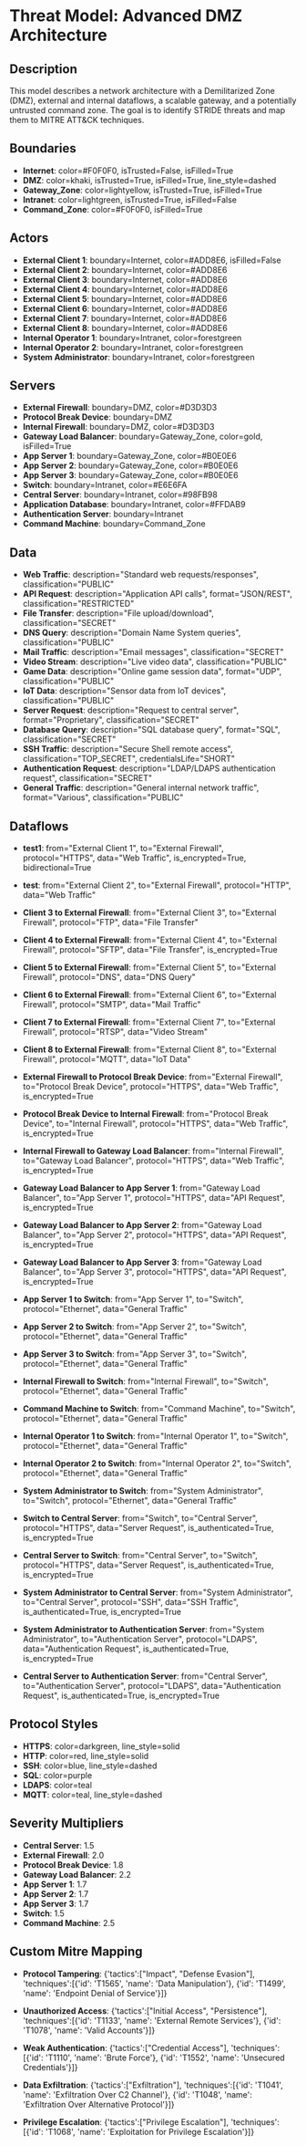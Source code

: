 # Threat Model: Advanced DMZ Architecture

## Description
This model describes a network architecture with a Demilitarized Zone (DMZ), external and internal dataflows, a scalable gateway, and a potentially untrusted command zone. The goal is to identify STRIDE threats and map them to MITRE ATT&CK techniques.

## Boundaries
- **Internet**: color=#F0F0F0, isTrusted=False, isFilled=True
- **DMZ**: color=khaki, isTrusted=True, isFilled=True, line_style=dashed
- **Gateway_Zone**: color=lightyellow, isTrusted=True, isFilled=True
- **Intranet**: color=lightgreen, isTrusted=True, isFilled=False
- **Command_Zone**: color=#F0F0F0, isFilled=True

## Actors
- **External Client 1**: boundary=Internet, color=#ADD8E6, isFilled=False
- **External Client 2**: boundary=Internet, color=#ADD8E6
- **External Client 3**: boundary=Internet, color=#ADD8E6
- **External Client 4**: boundary=Internet, color=#ADD8E6
- **External Client 5**: boundary=Internet, color=#ADD8E6
- **External Client 6**: boundary=Internet, color=#ADD8E6
- **External Client 7**: boundary=Internet, color=#ADD8E6
- **External Client 8**: boundary=Internet, color=#ADD8E6
- **Internal Operator 1**: boundary=Intranet, color=forestgreen
- **Internal Operator 2**: boundary=Intranet, color=forestgreen
- **System Administrator**: boundary=Intranet, color=forestgreen

## Servers
- **External Firewall**: boundary=DMZ, color=#D3D3D3
- **Protocol Break Device**: boundary=DMZ
- **Internal Firewall**: boundary=DMZ, color=#D3D3D3
- **Gateway Load Balancer**: boundary=Gateway_Zone, color=gold, isFilled=True
- **App Server 1**: boundary=Gateway_Zone, color=#B0E0E6
- **App Server 2**: boundary=Gateway_Zone, color=#B0E0E6
- **App Server 3**: boundary=Gateway_Zone, color=#B0E0E6
- **Switch**: boundary=Intranet, color=#E6E6FA
- **Central Server**: boundary=Intranet, color=#98FB98
- **Application Database**: boundary=Intranet, color=#FFDAB9
- **Authentication Server**: boundary=Intranet
- **Command Machine**: boundary=Command_Zone

## Data
- **Web Traffic**: description="Standard web requests/responses", classification="PUBLIC"
- **API Request**: description="Application API calls", format="JSON/REST", classification="RESTRICTED"
- **File Transfer**: description="File upload/download", classification="SECRET"
- **DNS Query**: description="Domain Name System queries", classification="PUBLIC"
- **Mail Traffic**: description="Email messages", classification="SECRET"
- **Video Stream**: description="Live video data", classification="PUBLIC"
- **Game Data**: description="Online game session data", format="UDP", classification="PUBLIC"
- **IoT Data**: description="Sensor data from IoT devices", classification="PUBLIC"
- **Server Request**: description="Request to central server", format="Proprietary", classification="SECRET"
- **Database Query**: description="SQL database query", format="SQL", classification="SECRET"
- **SSH Traffic**: description="Secure Shell remote access", classification="TOP_SECRET", credentialsLife="SHORT"
- **Authentication Request**: description="LDAP/LDAPS authentication request", classification="SECRET"
- **General Traffic**: description="General internal network traffic", format="Various", classification="PUBLIC"

## Dataflows
- **test1**: from="External Client 1", to="External Firewall", protocol="HTTPS", data="Web Traffic", is_encrypted=True, bidirectional=True
- **test**: from="External Client 2", to="External Firewall", protocol="HTTP", data="Web Traffic"
- **Client 3 to External Firewall**: from="External Client 3", to="External Firewall", protocol="FTP", data="File Transfer"
- **Client 4 to External Firewall**: from="External Client 4", to="External Firewall", protocol="SFTP", data="File Transfer", is_encrypted=True
- **Client 5 to External Firewall**: from="External Client 5", to="External Firewall", protocol="DNS", data="DNS Query"
- **Client 6 to External Firewall**: from="External Client 6", to="External Firewall", protocol="SMTP", data="Mail Traffic"
- **Client 7 to External Firewall**: from="External Client 7", to="External Firewall", protocol="RTSP", data="Video Stream"
- **Client 8 to External Firewall**: from="External Client 8", to="External Firewall", protocol="MQTT", data="IoT Data"

- **External Firewall to Protocol Break Device**: from="External Firewall", to="Protocol Break Device", protocol="HTTPS", data="Web Traffic", is_encrypted=True
- **Protocol Break Device to Internal Firewall**: from="Protocol Break Device", to="Internal Firewall", protocol="HTTPS", data="Web Traffic", is_encrypted=True

- **Internal Firewall to Gateway Load Balancer**: from="Internal Firewall", to="Gateway Load Balancer", protocol="HTTPS", data="Web Traffic", is_encrypted=True
- **Gateway Load Balancer to App Server 1**: from="Gateway Load Balancer", to="App Server 1", protocol="HTTPS", data="API Request", is_encrypted=True
- **Gateway Load Balancer to App Server 2**: from="Gateway Load Balancer", to="App Server 2", protocol="HTTPS", data="API Request", is_encrypted=True
- **Gateway Load Balancer to App Server 3**: from="Gateway Load Balancer", to="App Server 3", protocol="HTTPS", data="API Request", is_encrypted=True

- **App Server 1 to Switch**: from="App Server 1", to="Switch", protocol="Ethernet", data="General Traffic"
- **App Server 2 to Switch**: from="App Server 2", to="Switch", protocol="Ethernet", data="General Traffic"
- **App Server 3 to Switch**: from="App Server 3", to="Switch", protocol="Ethernet", data="General Traffic"

- **Internal Firewall to Switch**: from="Internal Firewall", to="Switch", protocol="Ethernet", data="General Traffic"
- **Command Machine to Switch**: from="Command Machine", to="Switch", protocol="Ethernet", data="General Traffic"

- **Internal Operator 1 to Switch**: from="Internal Operator 1", to="Switch", protocol="Ethernet", data="General Traffic"
- **Internal Operator 2 to Switch**: from="Internal Operator 2", to="Switch", protocol="Ethernet", data="General Traffic"
- **System Administrator to Switch**: from="System Administrator", to="Switch", protocol="Ethernet", data="General Traffic"

- **Switch to Central Server**: from="Switch", to="Central Server", protocol="HTTPS", data="Server Request", is_authenticated=True, is_encrypted=True
- **Central Server to Switch**: from="Central Server", to="Switch", protocol="HTTPS", data="Server Request", is_authenticated=True, is_encrypted=True
- **System Administrator to Central Server**: from="System Administrator", to="Central Server", protocol="SSH", data="SSH Traffic", is_authenticated=True, is_encrypted=True
- **System Administrator to Authentication Server**: from="System Administrator", to="Authentication Server", protocol="LDAPS", data="Authentication Request", is_authenticated=True, is_encrypted=True
- **Central Server to Authentication Server**: from="Central Server", to="Authentication Server", protocol="LDAPS", data="Authentication Request", is_authenticated=True, is_encrypted=True

## Protocol Styles
- **HTTPS**: color=darkgreen, line_style=solid
- **HTTP**: color=red, line_style=solid
- **SSH**: color=blue, line_style=dashed
- **SQL**: color=purple
- **LDAPS**: color=teal
- **MQTT**: color=teal, line_style=dashed

## Severity Multipliers
- **Central Server**: 1.5
- **External Firewall**: 2.0
- **Protocol Break Device**: 1.8
- **Gateway Load Balancer**: 2.2
- **App Server 1**: 1.7
- **App Server 2**: 1.7
- **App Server 3**: 1.7
- **Switch**: 1.5
- **Command Machine**: 2.5

## Custom Mitre Mapping
- **Protocol Tampering**: {'tactics':["Impact", "Defense Evasion"], 'techniques':[{'id': 'T1565', 'name': 'Data Manipulation'}, {'id': 'T1499', 'name': 'Endpoint Denial of Service'}]}
- **Unauthorized Access**: {'tactics':["Initial Access", "Persistence"], 'techniques':[{'id': 'T1133', 'name': 'External Remote Services'}, {'id': 'T1078', 'name': 'Valid Accounts'}]}
- **Weak Authentication**: {'tactics':["Credential Access"], 'techniques':[{'id': 'T1110', 'name': 'Brute Force'}, {'id': 'T1552', 'name': 'Unsecured Credentials'}]}
- **Data Exfiltration**: {'tactics':["Exfiltration"], 'techniques':[{'id': 'T1041', 'name': 'Exfiltration Over C2 Channel'}, {'id': 'T1048', 'name': 'Exfiltration Over Alternative Protocol'}]}

- **Privilege Escalation**: {'tactics':["Privilege Escalation"], 'techniques':[{'id': 'T1068', 'name': 'Exploitation for Privilege Escalation'}]}
